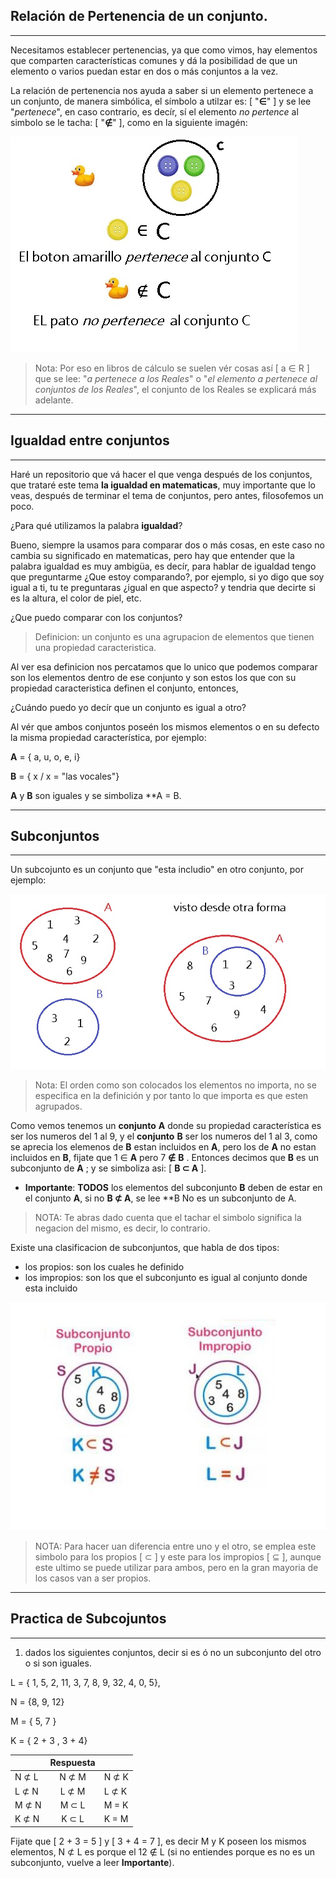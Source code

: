 ## **Relación de Pertenencia de un conjunto.**
___
Necesitamos establecer pertenencias, ya que como vimos, hay elementos que comparten características comunes y dá la posibilidad de que un elemento o varios puedan estar en dos o más conjuntos a la vez. 

La relación de pertenencia nos ayuda a saber si un elemento pertenece a un conjunto, de manera simbólica, el símbolo a utilzar es: [ "**∈**" ] y se lee "*pertenece*", en caso contrario, es decír, sí el elemento *no pertence* al simbolo se le tacha: [ "**∉**" ], como en la siguiente imagén: 

 ![](/imagenes/imagen8.jpg)

> Nota: Por eso en libros de cálculo se suelen vér cosas así [ a ∈ R ] que se lee: "*a  pertenece a los Reales*" o "*el elemento a pertenece al conjuntos de los Reales*", el conjunto de los Reales se explicará más adelante.
___

## **Igualdad entre conjuntos**
___
Haré un repositorio que vá hacer el que venga después de los conjuntos, que trataré este tema **la igualdad en matematicas**, muy importante que lo veas, después de terminar el tema de conjuntos, pero antes, filosofemos un poco. 

¿Para qué utilizamos la palabra **igualdad**?

Bueno, siempre la usamos para comparar dos o más cosas, en este caso no cambia su significado en matematicas, pero hay que entender que la palabra igualdad es muy ambigüa, es decír, para hablar de igualdad tengo que preguntarme ¿Que estoy comparando?, por ejemplo, si yo digo que soy igual a ti, tu te preguntaras ¿igual en que aspecto? y tendria que decirte si es la altura, el color de piel, etc. 

¿Que puedo comparar con los conjuntos?

> Definicion: un conjunto es una agrupacion de elementos que tienen una propiedad caracteristica.

Al ver esa definicion nos percatamos que lo unico que podemos comparar son los elementos dentro de ese conjunto y son estos los que con su propiedad caracteristica definen el conjunto, entonces,

¿Cuándo puedo yo decír que un conjunto es igual a otro?

Al vér que ambos conjuntos poseén los mismos elementos o en su defecto la misma propiedad característica, por ejemplo:

**A** = { a, u, o, e, i}

**B** = { x / x = "las vocales"}

**A** y **B** son iguales y se simboliza **A = B.
___
## **Subconjuntos** 
___
Un subcojunto es un conjunto que "esta includio" en otro conjunto, por ejemplo: 

![](/imagenes/imagen9.jpg)

>Nota: El orden como son colocados los elementos no importa, no se especifica en la definición y por tanto lo que importa es que esten agrupados.

Como vemos tenemos un **conjunto** **A** donde su propiedad característica es ser los numeros del 1 al 9, y el **conjunto** **B** ser los numeros del 1 al 3, como se aprecia los elemenos de **B** estan incluidos en **A**, pero los de **A** no estan incluidos en **B**, fijate que 1 ∈ **A** pero 7 **∉** **B** . Entonces decimos que **B** es un subconjunto de **A** ; y se simboliza asi: [ **B ⊂ A** ]. 

- **Importante**: **TODOS** los elementos del subconjunto **B** deben de estar en el conjunto **A**, si no **B ⊄ A**, se lee **B No es un subconjunto de A.

> NOTA: Te abras dado cuenta que el tachar el simbolo significa la negacion del mismo, es decir, lo contrario.

Existe una clasificacion de subconjuntos, que habla de dos tipos:
 - los propios: son los cuales he definido 
 - los impropios: son los que el subconjunto es igual al conjunto donde esta incluido
 
![](/imagenes/imagen10.jpg)

> NOTA: Para hacer uan diferencia entre uno y el otro, se emplea este simbolo para los propios [ ⊂ ] y este para los impropios [ ⊆ ], aunque este ultimo se puede utilizar para ambos, pero en la gran mayoria de los casos van a ser propios.
___
## **Practica de Subcojuntos**
___

1. dados los siguientes conjuntos, decir si es ó no un subconjunto del otro o si son iguales.

L = { 1, 5, 2, 11, 3, 7, 8, 9, 32, 4, 0, 5},

N = {8, 9, 12}

M = { 5, 7 }

K = { 2 + 3 , 3 + 4}

| |**Respuesta**| | 
|-|:-:|-|
|N ⊄ L| N ⊄ M | N ⊄ K|
|L ⊄ N| L ⊄ M | L ⊄ K|
|M ⊄ N| M ⊂ L | M = K|
|K ⊄ N| K ⊂ L | K = M|

Fijate que [ 2 + 3 = 5 ] y [ 3 + 4 = 7 ], es decir M y K poseen los mismos elementos, N ⊄ L es porque el 12 ∉ L (si no entiendes porque es no es un subconjunto, vuelve a leer **Importante**).

